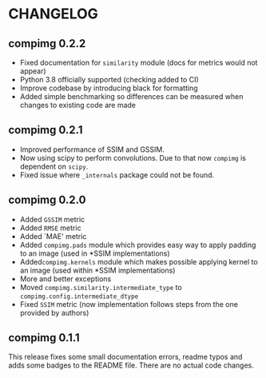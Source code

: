 # CHANGELOG

## compimg 0.2.2

- Fixed documentation for `similarity` module (docs for metrics would
  not appear)
- Python 3.8 officially supported (checking added to CI)
- Improve codebase by introducing black for formatting
- Added simple benchmarking so differences can be measured
  when changes to existing code are made

## compimg 0.2.1

- Improved performance of SSIM and GSSIM.
- Now using scipy to perform convolutions. Due to that now  `compimg` is
dependent on `scipy`.
- Fixed issue where `_internals` package could not be found.

## compimg 0.2.0

- Added `GSSIM` metric
- Added `RMSE` metric
- Added `MAE' metric
- Added `compimg.pads` module which provides easy way to apply padding to an
image (used in *SSIM implementations)
- Added`compimg.kernels` module which makes possible applying kernel to an
image (used within *SSIM implementations)
- More and better exceptions
- Moved `compimg.similarity.intermediate_type` to
`compimg.config.intermediate_dtype`
- Fixed `SSIM` metric (now implementation follows steps from the one
provided by authors)

## compimg 0.1.1

This release fixes some small documentation errors, readme typos and
adds some badges to the README file. There are no actual code changes.

